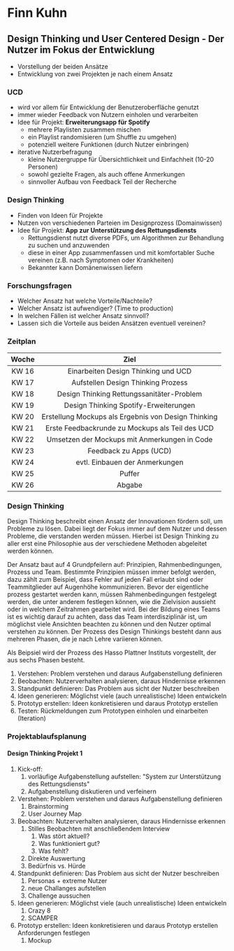# Finn Kuhn

## Design Thinking und User Centered Design - Der Nutzer im Fokus der Entwicklung

* Vorstellung der beiden Ansätze
* Entwicklung von zwei Projekten je nach einem Ansatz

### UCD
* wird vor allem für Entwicklung der Benutzeroberfläche genutzt
* immer wieder Feedback von Nutzern einholen und verarbeiten
* Idee für Projekt: **Erweiterungsapp für Spotify**
  * mehrere Playlisten zusammen mischen
  * ein Playlist randomisieren (um Shuffle zu umgehen)
  * potenziell weitere Funktionen (durch Nutzer einbringen)
* iterative Nutzerbefragung
  * kleine Nutzergruppe für Übersichtlichkeit und Einfachheit (10-20 Personen)
  * sowohl gezielte Fragen, als auch offene Anmerkungen
  * sinnvoller Aufbau von Feedback Teil der Recherche

### Design Thinking

* Finden von Ideen für Projekte
* Nutzen von verschiedenen Parteien im Designprozess (Domainwissen)
* Idee für Projekt: **App zur Unterstützung des Rettungsdiensts**
  * Rettungsdienst nutzt diverse PDFs, um Algorithmen zur Behandlung zu suchen und anzuwenden
  * diese in einer App zusammenfassen und mit komfortabler Suche vereinen (z.B. nach Symptomen oder Krankheiten)
  * Bekannter kann Domänenwissen liefern



### Forschungsfragen

* Welcher Ansatz hat welche Vorteile/Nachteile?
* Welcher Ansatz ist aufwendiger? (Time to production)
* In welchen Fällen ist welcher Ansatz sinnvoll?
* Lassen sich die Vorteile aus beiden Ansätzen eventuell vereinen?

### Zeitplan

| Woche|Ziel| 
|:----------:|:---:|
| KW 16 |Einarbeiten Design Thinking und UCD| 
| KW 17 |Aufstellen Design Thinking Prozess| 
| KW 18 |Design Thinking Rettungssanitäter-Problem| 
| KW 19 |Design Thinking Spotify-Erweiterungen| 
| KW 20 |Erstellung Mockups als Ergebnis von Design Thinking| 
| KW 21 |Erste Feedbackrunde zu Mockups als Teil des UCD| 
| KW 22 |Umsetzen der Mockups mit Anmerkungen in Code| 
| KW 23 |Feedback zu Apps (UCD)| 
| KW 24 |evtl. Einbauen der Anmerkungen| 
| KW 25 |Puffer| 
| KW 26 |Abgabe| 

### Design Thinking

Design Thinking beschreibt einen Ansatz der Innovationen fördern soll,
um Probleme zu lösen. Dabei liegt der Fokus immer auf dem Nutzer und
dessen Probleme, die verstanden werden müssen. Hierbei ist Design Thinking
zu aller erst eine Philosophie aus der verschiedene Methoden abgeleitet werden
können.

Der Ansatz baut auf 4 Grundpfeilern auf: Prinzipien, Rahmenbedingungen,
Prozess und Team. Bestimmte Prinzipien müssen immer befolgt werden, dazu zählt
zum Beispiel, dass Fehler auf jeden Fall erlaubt sind oder Teammitglieder auf
Augenhöhe kommunizieren. Bevor der eigentliche prozess gestartet werden kann,
müssen Rahmenbedingungen festgelegt werden, die unter anderem festlegen können,
wie die Zielvision aussieht oder in welchem Zeitrahmen gearbeitet wird. Bei der
Bildung eines Teams ist es wichtig darauf zu achten, dass das Team
interdisziplinär ist, um möglichst viele Ansichten beachten zu können und
den Nutzer optimal verstehen zu können. Der Prozess des Design Thinkings besteht
dann aus mehreren Phasen, die je nach Lehre variieren können.

Als Beipsiel wird der Prozess des Hasso Plattner Instituts vorgestellt, der
aus sechs Phasen besteht.

1. Verstehen: Problem verstehen und daraus Aufgabenstellung definieren
2. Beobachten: Nutzerverhalten analysieren, daraus Hindernisse erkennen
3. Standpunkt definieren: Das Problem aus sicht der Nutzer beschreiben
4. Ideen generieren: Möglichst viele (auch unrealistische) Ideen entwickeln
5. Prototyp erstellen: Ideen konkretisieren und daraus Prototyp erstellen
6. Testen: Rückmeldungen zum Prototypen einholen und einarbeiten (Iteration)

### Projektablaufsplanung

#### Design Thinking Projekt 1

1. Kick-off: 
    1. vorläufige Aufgabenstellung aufstellen: "System zur Unterstützung des Rettungsdiensts"
    2. Aufgabenstellung diskutieren und verfeinern
2. Verstehen: Problem verstehen und daraus Aufgabenstellung definieren
    1. Brainstorming
    2. User Journey Map
3. Beobachten: Nutzerverhalten analysieren, daraus Hindernisse erkennen
    1. Stilles Beobachten mit anschließendem Interview
        1. Was stört aktuell?
        2. Was funktioniert gut?
        3. Was fehlt?
    2. Direkte Auswertung
    3. Bedürfnis vs. Hürde
4. Standpunkt definieren: Das Problem aus sicht der Nutzer beschreiben
    1. Personas + extreme Nutzer
    2. neue Challanges aufstellen
    3. Challenge aussuchen    
5. Ideen generieren: Möglichst viele (auch unrealistische) Ideen entwickeln
    1. Crazy 8
    2. SCAMPER
6. Prototyp erstellen: Ideen konkretisieren und daraus Prototyp erstellen
    Anforderungen festlegen 
    1. Mockup